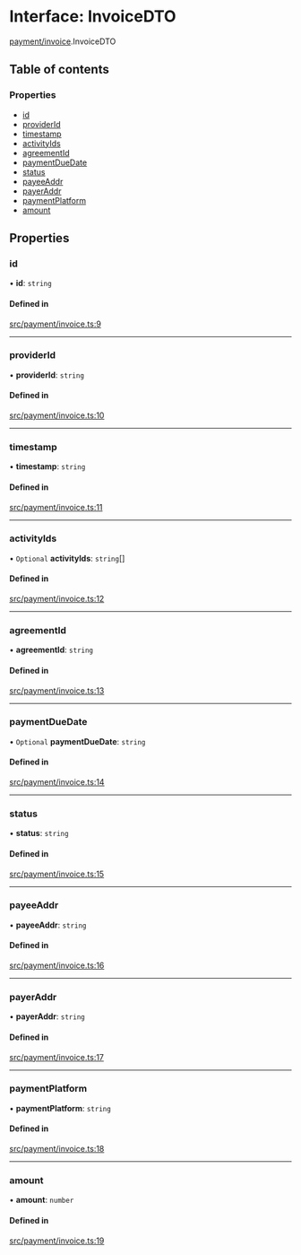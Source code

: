 # Interface: InvoiceDTO

[payment/invoice](../modules/payment_invoice).InvoiceDTO

## Table of contents

### Properties

- [id](payment_invoice.InvoiceDTO#id)
- [providerId](payment_invoice.InvoiceDTO#providerid)
- [timestamp](payment_invoice.InvoiceDTO#timestamp)
- [activityIds](payment_invoice.InvoiceDTO#activityids)
- [agreementId](payment_invoice.InvoiceDTO#agreementid)
- [paymentDueDate](payment_invoice.InvoiceDTO#paymentduedate)
- [status](payment_invoice.InvoiceDTO#status)
- [payeeAddr](payment_invoice.InvoiceDTO#payeeaddr)
- [payerAddr](payment_invoice.InvoiceDTO#payeraddr)
- [paymentPlatform](payment_invoice.InvoiceDTO#paymentplatform)
- [amount](payment_invoice.InvoiceDTO#amount)

## Properties

### id

• **id**: `string`

#### Defined in

[src/payment/invoice.ts:9](https://github.com/golemfactory/golem-js/blob/f1546de/src/payment/invoice.ts#L9)

___

### providerId

• **providerId**: `string`

#### Defined in

[src/payment/invoice.ts:10](https://github.com/golemfactory/golem-js/blob/f1546de/src/payment/invoice.ts#L10)

___

### timestamp

• **timestamp**: `string`

#### Defined in

[src/payment/invoice.ts:11](https://github.com/golemfactory/golem-js/blob/f1546de/src/payment/invoice.ts#L11)

___

### activityIds

• `Optional` **activityIds**: `string`[]

#### Defined in

[src/payment/invoice.ts:12](https://github.com/golemfactory/golem-js/blob/f1546de/src/payment/invoice.ts#L12)

___

### agreementId

• **agreementId**: `string`

#### Defined in

[src/payment/invoice.ts:13](https://github.com/golemfactory/golem-js/blob/f1546de/src/payment/invoice.ts#L13)

___

### paymentDueDate

• `Optional` **paymentDueDate**: `string`

#### Defined in

[src/payment/invoice.ts:14](https://github.com/golemfactory/golem-js/blob/f1546de/src/payment/invoice.ts#L14)

___

### status

• **status**: `string`

#### Defined in

[src/payment/invoice.ts:15](https://github.com/golemfactory/golem-js/blob/f1546de/src/payment/invoice.ts#L15)

___

### payeeAddr

• **payeeAddr**: `string`

#### Defined in

[src/payment/invoice.ts:16](https://github.com/golemfactory/golem-js/blob/f1546de/src/payment/invoice.ts#L16)

___

### payerAddr

• **payerAddr**: `string`

#### Defined in

[src/payment/invoice.ts:17](https://github.com/golemfactory/golem-js/blob/f1546de/src/payment/invoice.ts#L17)

___

### paymentPlatform

• **paymentPlatform**: `string`

#### Defined in

[src/payment/invoice.ts:18](https://github.com/golemfactory/golem-js/blob/f1546de/src/payment/invoice.ts#L18)

___

### amount

• **amount**: `number`

#### Defined in

[src/payment/invoice.ts:19](https://github.com/golemfactory/golem-js/blob/f1546de/src/payment/invoice.ts#L19)
